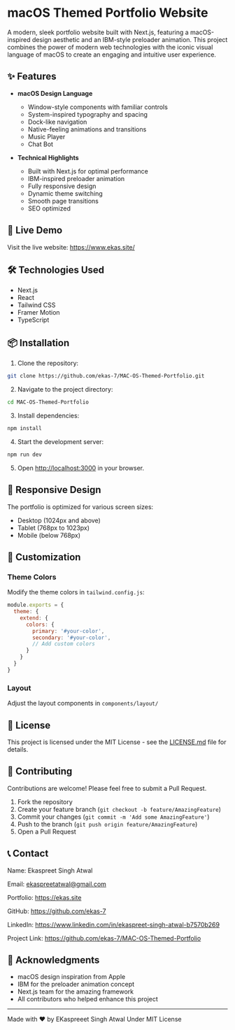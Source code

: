 # macOS Themed Portfolio Website

A modern, sleek portfolio website built with Next.js, featuring a macOS-inspired design aesthetic and an IBM-style preloader animation. This project combines the power of modern web technologies with the iconic visual language of macOS to create an engaging and intuitive user experience.


## ✨ Features

- **macOS Design Language**
  - Window-style components with familiar controls
  - System-inspired typography and spacing
  - Dock-like navigation
  - Native-feeling animations and transitions
  - Music Player
  - Chat Bot 

- **Technical Highlights**
  - Built with Next.js for optimal performance
  - IBM-inspired preloader animation
  - Fully responsive design
  - Dynamic theme switching
  - Smooth page transitions
  - SEO optimized

## 🚀 Live Demo

Visit the live website: https://www.ekas.site/

## 🛠️ Technologies Used

- Next.js
- React
- Tailwind CSS
- Framer Motion
- TypeScript

## 📦 Installation

1. Clone the repository:
```bash
git clone https://github.com/ekas-7/MAC-OS-Themed-Portfolio.git
```

2. Navigate to the project directory:
```bash
cd MAC-OS-Themed-Portfolio
```

3. Install dependencies:
```bash
npm install
```

4. Start the development server:
```bash
npm run dev
```

5. Open [http://localhost:3000](http://localhost:3000) in your browser.



## 📱 Responsive Design

The portfolio is optimized for various screen sizes:
- Desktop (1024px and above)
- Tablet (768px to 1023px)
- Mobile (below 768px)

## 🎨 Customization

### Theme Colors
Modify the theme colors in `tailwind.config.js`:
```javascript
module.exports = {
  theme: {
    extend: {
      colors: {
        primary: '#your-color',
        secondary: '#your-color',
        // Add custom colors
      }
    }
  }
}
```

### Layout
Adjust the layout components in `components/layout/`

## 📜 License

This project is licensed under the MIT License - see the [LICENSE.md](LICENSE.md) file for details.

## 🤝 Contributing

Contributions are welcome! Please feel free to submit a Pull Request.

1. Fork the repository
2. Create your feature branch (`git checkout -b feature/AmazingFeature`)
3. Commit your changes (`git commit -m 'Add some AmazingFeature'`)
4. Push to the branch (`git push origin feature/AmazingFeature`)
5. Open a Pull Request

## 📞 Contact

Name: Ekaspreet Singh Atwal

Email: ekaspreetatwal@gmail.com

<!-- Phone number removed at user's request -->

Portfolio: https://ekas.site

GitHub: https://github.com/ekas-7

LinkedIn: https://www.linkedin.com/in/ekaspreet-singh-atwal-b7570b269

Project Link: https://github.com/ekas-7/MAC-OS-Themed-Portfolio

## 🙏 Acknowledgments

- macOS design inspiration from Apple
- IBM for the preloader animation concept
- Next.js team for the amazing framework
- All contributors who helped enhance this project

---

Made with ❤️ by EKaspreeet Singh Atwal
Under MIT License
